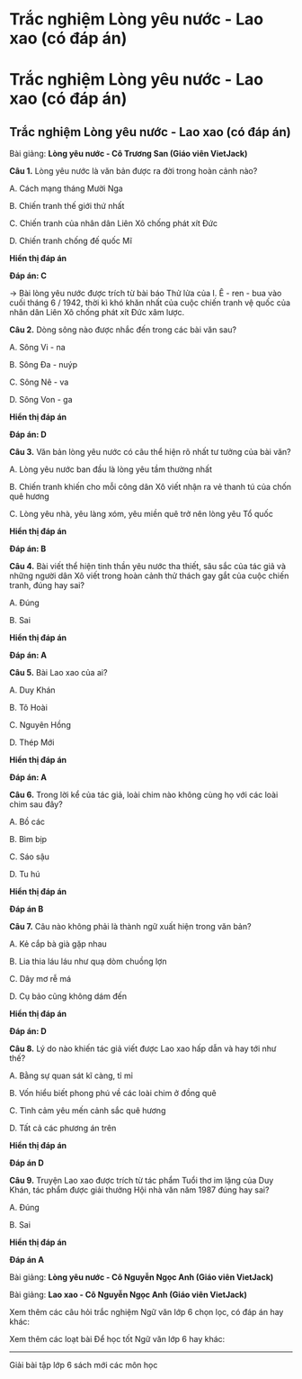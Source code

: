 # Trắc nghiệm Lòng yêu nước - Lao xao (có đáp án)

# Trắc nghiệm Lòng yêu nước - Lao xao (có đáp án)

## Trắc nghiệm Lòng yêu nước - Lao xao (có đáp án)

Bài giảng: **Lòng yêu nước - Cô Trương San (Giáo viên VietJack)**

**Câu 1.** Lòng yêu nước là văn bản được ra đời trong hoàn cảnh nào?

A. Cách mạng tháng Mười Nga

B. Chiến tranh thế giới thứ nhất

C. Chiến tranh của nhân dân Liên Xô chống phát xít Đức

D. Chiến tranh chống đế quốc Mĩ

**Hiển thị đáp án**

**Đáp án: C**

→ Bài lòng yêu nước được trích từ bài báo Thử lửa của I. Ê - ren - bua vào cuối tháng 6 / 1942, thời kì khó khăn nhất của cuộc chiến tranh vệ quốc của nhân dân Liên Xô chống phát xít Đức xâm lược.

**Câu 2.** Dòng sông nào được nhắc đến trong các bài văn sau?

A. Sông Vi - na

B. Sông Đa - nuýp

C. Sông Nê - va

D. Sông Von - ga

**Hiển thị đáp án**

**Đáp án: D**

**Câu 3.** Văn bản lòng yêu nước có câu thể hiện rõ nhất tư tưởng của bài văn?

A. Lòng yêu nước ban đầu là lòng yêu tầm thường nhất

B. Chiến tranh khiến cho mỗi công dân Xô viết nhận ra vẻ thanh tú của chốn quê hương

C. Lòng yêu nhà, yêu làng xóm, yêu miền quê trở nên lòng yêu Tổ quốc

**Hiển thị đáp án**

**Đáp án: B**

**Câu 4.** Bài viết thể hiện tinh thần yêu nước tha thiết, sâu sắc của tác giả và những người dân Xô viết trong hoàn cảnh thử thách gay gắt của cuộc chiến tranh, đúng hay sai?

A. Đúng

B. Sai

**Hiển thị đáp án**

**Đáp án: A**

**Câu 5.** Bài Lao xao của ai?

A. Duy Khán

B. Tô Hoài

C. Nguyên Hồng

D. Thép Mới

**Hiển thị đáp án**

**Đáp án: A**

**Câu 6.** Trong lời kể của tác giả, loài chim nào không cùng họ với các loài chim sau đây?

A. Bồ các

B. Bìm bịp

C. Sáo sậu

D. Tu hú

**Hiển thị đáp án**

**Đáp án B**

**Câu 7.** Câu nào không phải là thành ngữ xuất hiện trong văn bản?

A. Kẻ cắp bà già gặp nhau

B. Lia thia láu láu như quạ dòm chuồng lợn

C. Dây mơ rễ má

D. Cụ bảo cũng không dám đến

**Hiển thị đáp án**

**Đáp án: D**

**Câu 8.** Lý do nào khiến tác giả viết được Lao xao hấp dẫn và hay tới như thế?

A. Bằng sự quan sát kĩ càng, tỉ mỉ

B. Vốn hiểu biết phong phú về các loài chim ở đồng quê

C. Tình cảm yêu mến cảnh sắc quê hương

D. Tất cả các phương án trên

**Hiển thị đáp án**

**Đáp án D**

**Câu 9.** Truyện Lao xao được trích từ tác phẩm Tuổi thơ im lặng của Duy Khán, tác phẩm được giải thưởng Hội nhà văn năm 1987 đúng hay sai?

A. Đúng

B. Sai

**Hiển thị đáp án**

**Đáp án A**

Bài giảng: **Lòng yêu nước - Cô Nguyễn Ngọc Anh (Giáo viên VietJack)**

Bài giảng: **Lao xao - Cô Nguyễn Ngọc Anh (Giáo viên VietJack)**

Xem thêm các câu hỏi trắc nghiệm Ngữ văn lớp 6 chọn lọc, có đáp án hay khác:

Xem thêm các loạt bài Để học tốt Ngữ văn lớp 6 hay khác:

* * *

Giải bài tập lớp 6 sách mới các môn học

